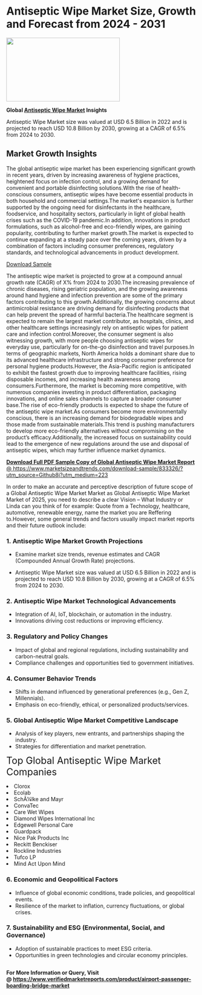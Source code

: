 <H1>Antiseptic Wipe Market Size, Growth and Forecast from 2024 - 2031</H1><img class="aligncenter size-medium wp-image-584254" src="https://thirdeyenews.in/wp-content/uploads/2024/09/Global-Market-Research-300x168.jpeg" alt="" width="300" height="168" /><p><strong>Global&nbsp;<a href="https://www.marketsizeandtrends.com/download-sample/833326/?utm_source=Github8j?utm_medium=223">Antiseptic Wipe Market</a> Insights</strong></p><p>Antiseptic Wipe Market size was valued at USD 6.5 Billion in 2022 and is projected to reach USD 10.8 Billion by 2030, growing at a CAGR of 6.5% from 2024 to 2030.</p><p><h2>Market Growth Insights</h2> <p>The global antiseptic wipe market has been experiencing significant growth in recent years, driven by increasing awareness of hygiene practices, heightened focus on infection control, and a growing demand for convenient and portable disinfecting solutions.With the rise of health-conscious consumers, antiseptic wipes have become essential products in both household and commercial settings.The market's expansion is further supported by the ongoing need for disinfectants in the healthcare, foodservice, and hospitality sectors, particularly in light of global health crises such as the COVID-19 pandemic.In addition, innovations in product formulations, such as alcohol-free and eco-friendly wipes, are gaining popularity, contributing to further market growth.The market is expected to continue expanding at a steady pace over the coming years, driven by a combination of factors including consumer preferences, regulatory standards, and technological advancements in product development.</p> <p><a href="#">Download Sample</a></p> <p>The antiseptic wipe market is projected to grow at a compound annual growth rate (CAGR) of X% from 2024 to 2030.The increasing prevalence of chronic diseases, rising geriatric population, and the growing awareness around hand hygiene and infection prevention are some of the primary factors contributing to this growth.Additionally, the growing concerns about antimicrobial resistance are driving demand for disinfecting products that can help prevent the spread of harmful bacteria.The healthcare segment is expected to remain the largest market contributor, as hospitals, clinics, and other healthcare settings increasingly rely on antiseptic wipes for patient care and infection control.Moreover, the consumer segment is also witnessing growth, with more people choosing antiseptic wipes for everyday use, particularly for on-the-go disinfection and travel purposes.In terms of geographic markets, North America holds a dominant share due to its advanced healthcare infrastructure and strong consumer preference for personal hygiene products.However, the Asia-Pacific region is anticipated to exhibit the fastest growth due to improving healthcare facilities, rising disposable incomes, and increasing health awareness among consumers.Furthermore, the market is becoming more competitive, with numerous companies investing in product differentiation, packaging innovations, and online sales channels to capture a broader consumer base.The rise of eco-friendly products is expected to shape the future of the antiseptic wipe market.As consumers become more environmentally conscious, there is an increasing demand for biodegradable wipes and those made from sustainable materials.This trend is pushing manufacturers to develop more eco-friendly alternatives without compromising on the product’s efficacy.Additionally, the increased focus on sustainability could lead to the emergence of new regulations around the use and disposal of antiseptic wipes, which may further influence market dynamics.<p><a href="#"></p><p><span class=""><strong>Download Full PDF Sample Copy of Global Antiseptic Wipe Market Report</strong> @ <a href="https://www.marketsizeandtrends.com/download-sample/833326/?utm_source=Github8j?utm_medium=223" target="_blank">https://www.marketsizeandtrends.com/download-sample/833326/?utm_source=Github8j?utm_medium=223</a></span></p><p>In order to make an accurate and perceptive description of future scope of a Global&nbsp;Antiseptic Wipe Market Market as Global&nbsp;Antiseptic Wipe Market Market of 2025, you need to describe a clear Vision &ndash; What Industry or Linda can you think of for example: Quote from a Technology, healthcare, automotive, renewable energy, name the market you are Reffering to.However, some general trends and factors usually impact market reports and their future outlook include:</p><h3>1.&nbsp;<strong>Antiseptic Wipe Market Growth Projections</strong></h3><ul><li>Examine market size trends, revenue estimates and CAGR (Compounded Annual Growth Rate) projections.</li><li><p>Antiseptic Wipe Market size was valued at USD 6.5 Billion in 2022 and is projected to reach USD 10.8 Billion by 2030, growing at a CAGR of 6.5% from 2024 to 2030.</p></li></ul><h3>2.&nbsp;<strong>Antiseptic Wipe Market Technological Advancements</strong></h3><ul><li>Integration of AI, IoT, blockchain, or automation in the industry.</li><li>Innovations driving cost reductions or improving efficiency.</li></ul><h3>3.&nbsp;<strong>Regulatory and Policy Changes</strong></h3><ul><li>Impact of global and regional regulations, including sustainability and carbon-neutral goals.</li><li>Compliance challenges and opportunities tied to government initiatives.</li></ul><h3>4.&nbsp;<strong>Consumer Behavior Trends</strong></h3><ul><li>Shifts in demand influenced by generational preferences (e.g., Gen Z, Millennials).</li><li>Emphasis on eco-friendly, ethical, or personalized products/services.</li></ul><h3>5.&nbsp;<strong>Global Antiseptic Wipe Market Competitive Landscape</strong></h3><ul><li>Analysis of key players, new entrants, and partnerships shaping the industry.</li><li>Strategies for differentiation and market penetration.</li></ul><p data-pm-slice="1 1 []"><span style="color: inherit; font-family: inherit; font-size: 25px;">Top Global Antiseptic Wipe Market Companies</span></p><div class="" data-test-id=""><p><li>Clorox</li><li> Ecolab</li><li> SchÃ¼lke and Mayr</li><li> ConvaTec</li><li> Care Wet Wipes</li><li> Diamond Wipes International Inc</li><li> Edgewell Personal Care</li><li> Guardpack</li><li> Nice Pak Products Inc</li><li> Reckitt Benckiser</li><li> Rockline Industries</li><li> Tufco LP</li><li> Mind Act Upon Mind</li></p></div><h3>6.&nbsp;<strong>Economic and Geopolitical Factors</strong></h3><ul><li>Influence of global economic conditions, trade policies, and geopolitical events.</li><li>Resilience of the market to inflation, currency fluctuations, or global crises.</li></ul><h3>7.&nbsp;<strong>Sustainability and ESG (Environmental, Social, and Governance)</strong></h3><ul><li>Adoption of sustainable practices to meet ESG criteria.</li><li>Opportunities in green technologies and circular economy principles.</li></ul><h2><strong style="font-size: 14px;">For More Information or Query, Visit @&nbsp;</strong><a style="background-color: #ffffff; font-size: 14px;" href="https://www.marketsizeandtrends.com/report/antiseptic-wipe-market/" target="_blank">https://www.verifiedmarketreports.com/product/airport-passenger-boarding-bridge-market</a></h2>
